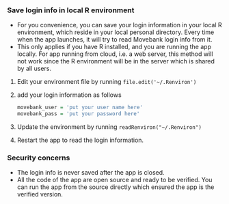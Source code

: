 ### Save login info in local R environment
- For you convenience, you can save your login information in your local R environment, which reside in your local personal directory. Every time when the app launches, it will try to read Movebank login info from it.
- This only applies if you have R installed, and you are running the app locally. For app running from cloud, i.e. a web server, this method will not work since the R environment will be in the server which is shared by all users.

1. Edit your environment file by running `file.edit('~/.Renviron')`
2. add your login information as follows

	```r
	movebank_user = 'put your user name here'
	movebank_pass = 'put your password here'
	```
3. Update the environment by running `readRenviron("~/.Renviron")`
4. Restart the app to read the login information.

### Security concerns
- The login info is never saved after the app is closed.
- All the code of the app are open source and ready to be verified. You can run the app from the source directly which ensured the app is the verified version.